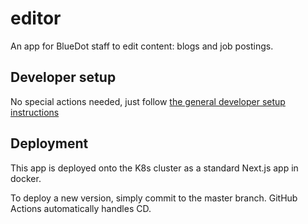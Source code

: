 # editor

An app for BlueDot staff to edit content: blogs and job postings.

## Developer setup

No special actions needed, just follow [the general developer setup instructions](../../README.md#developer-setup-instructions)

## Deployment

This app is deployed onto the K8s cluster as a standard Next.js app in docker.

To deploy a new version, simply commit to the master branch. GitHub Actions automatically handles CD.
